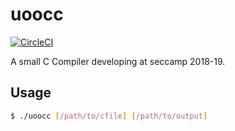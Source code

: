 # uoocc

[![CircleCI](https://circleci.com/gh/uoo38/uoocc/tree/master.svg?style=svg)](https://circleci.com/gh/uoo38/uoocc/tree/master)

A small C Compiler developing at seccamp 2018-19.

## Usage

```bash
$ ./uoocc [/path/to/cfile] [/path/to/output]
```
